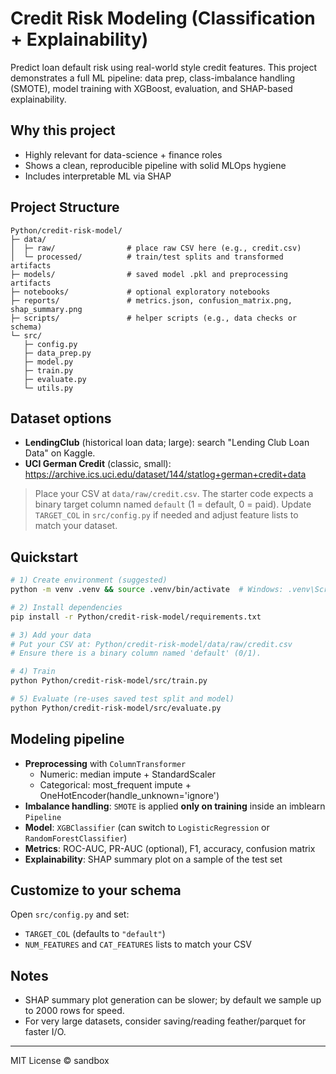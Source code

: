 # Credit Risk Modeling (Classification + Explainability)

Predict loan default risk using real-world style credit features. This project demonstrates a full ML pipeline: data prep, class-imbalance handling (SMOTE), model training with XGBoost, evaluation, and SHAP-based explainability.

## Why this project
- Highly relevant for data-science + finance roles
- Shows a clean, reproducible pipeline with solid MLOps hygiene
- Includes interpretable ML via SHAP

## Project Structure
```
Python/credit-risk-model/
├─ data/
│  ├─ raw/                # place raw CSV here (e.g., credit.csv)
│  └─ processed/          # train/test splits and transformed artifacts
├─ models/                # saved model .pkl and preprocessing artifacts
├─ notebooks/             # optional exploratory notebooks
├─ reports/               # metrics.json, confusion_matrix.png, shap_summary.png
├─ scripts/               # helper scripts (e.g., data checks or schema)
└─ src/
   ├─ config.py
   ├─ data_prep.py
   ├─ model.py
   ├─ train.py
   ├─ evaluate.py
   └─ utils.py
```

## Dataset options
- **LendingClub** (historical loan data; large): search "Lending Club Loan Data" on Kaggle.
- **UCI German Credit** (classic, small): https://archive.ics.uci.edu/dataset/144/statlog+german+credit+data

> Place your CSV at `data/raw/credit.csv`. The starter code expects a binary target column named `default` (1 = default, 0 = paid). Update `TARGET_COL` in `src/config.py` if needed and adjust feature lists to match your dataset.

## Quickstart
```bash
# 1) Create environment (suggested)
python -m venv .venv && source .venv/bin/activate  # Windows: .venv\Scripts\activate

# 2) Install dependencies
pip install -r Python/credit-risk-model/requirements.txt

# 3) Add your data
# Put your CSV at: Python/credit-risk-model/data/raw/credit.csv
# Ensure there is a binary column named 'default' (0/1).

# 4) Train
python Python/credit-risk-model/src/train.py

# 5) Evaluate (re-uses saved test split and model)
python Python/credit-risk-model/src/evaluate.py
```

## Modeling pipeline
- **Preprocessing** with `ColumnTransformer`
  - Numeric: median impute + StandardScaler
  - Categorical: most_frequent impute + OneHotEncoder(handle_unknown='ignore')
- **Imbalance handling**: `SMOTE` is applied **only on training** inside an imblearn `Pipeline`
- **Model**: `XGBClassifier` (can switch to `LogisticRegression` or `RandomForestClassifier`)
- **Metrics**: ROC-AUC, PR-AUC (optional), F1, accuracy, confusion matrix
- **Explainability**: SHAP summary plot on a sample of the test set

## Customize to your schema
Open `src/config.py` and set:
- `TARGET_COL` (defaults to `"default"`)
- `NUM_FEATURES` and `CAT_FEATURES` lists to match your CSV

## Notes
- SHAP summary plot generation can be slower; by default we sample up to 2000 rows for speed.
- For very large datasets, consider saving/reading feather/parquet for faster I/O.

---

MIT License © sandbox
